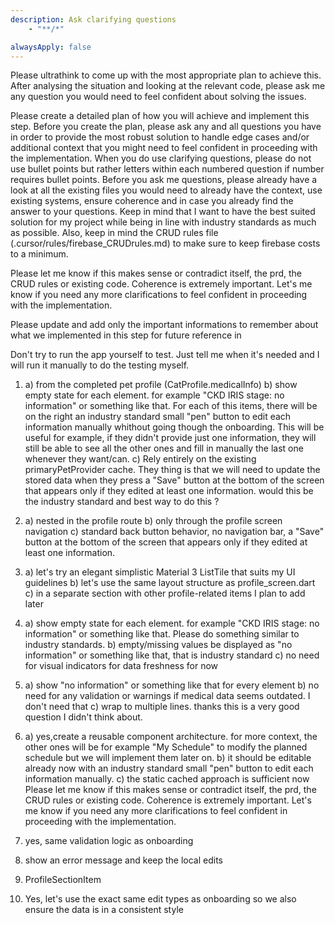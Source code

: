 ```yaml
---
description: Ask clarifying questions
    - "**/*"

alwaysApply: false
---
```


Please ultrathink to come up with the most appropriate plan to achieve this. After analysing the situation and looking at the relevant code, please ask me any question you would need to feel confident about solving the issues.

Please create a detailed plan of how you will achieve and implement this step.
Before you create the plan, please ask any and all questions you have in order to provide the most robust solution to handle edge cases and/or additional context that you might need to feel confident in proceeding with the implementation. When you do use clarifying questions, please do not use bullet points but rather letters within each numbered question if number requires bullet points. Before you ask me questions, please already have a look at all the existing files you would need to already have the context, use existing systems, ensure coherence and in case you already find the answer to your questions. Keep in mind that I want to have the best suited solution for my project while being in line with industry standards as much as possible. Also, keep in mind the CRUD rules file (.cursor/rules/firebase_CRUDrules.md) to make sure to keep firebase costs to a minimum.

Please let me know if this makes sense or contradict itself, the prd, the CRUD rules or existing code. Coherence is extremely important. Let's me know if you need any more clarifications to feel confident in proceeding with the implementation.

Please update and add only the important informations to remember about what we implemented in this step for future reference in 

Don't try to run the app yourself to test. Just tell me when it's needed and I will run it manually to do the testing myself.


1. a) from the completed pet profile (CatProfile.medicalInfo)
b) show empty state for each element. for example "CKD IRIS stage: no information" or something like that. For each of this items, there will be on the right an industry standard small "pen" button to edit each information manually whithout going though the onboarding. This will be useful for example, if they didn't provide just one information, they will still be able to see all the other ones and fill in manually the last one whenever they want/can.
c) Rely entirely on the existing primaryPetProvider cache. They thing is that we will need to update the stored data when they press a "Save" button at the bottom of the screen that appears only if they edited at least one information. would this be the industry standard and best way to do this ?
2. a) nested in the profile route
b) only through the profile screen navigation
c) standard back button behavior, no navigation bar, a "Save" button at the bottom of the screen that appears only if they edited at least one information.
3. a) let's try an elegant simplistic Material 3 ListTile that suits my UI guidelines
b) let's use the same layout structure as profile_screen.dart
c) in a separate section with other profile-related items I plan to add later
4. a) show empty state for each element. for example "CKD IRIS stage: no information" or something like that. Please do something similar to industry standards.
b) empty/missing values be displayed as "no information" or something like that, that is industry standard
c) no need for visual indicators for data freshness for now
5. a) show "no information" or something like that for every element
b) no need for any validation or warnings if medical data seems outdated. I don't need that
c) wrap to multiple lines. thanks this is a very good question I didn't think about.
6. a) yes,create a reusable component architecture. for more context, the other ones will be for example "My Schedule" to modify the planned schedule but we will implement them later on.
b) it should be editable already now with an industry standard small "pen" button to edit each information manually.
c) the static cached approach is sufficient now
Please let me know if this makes sense or contradict itself, the prd, the CRUD rules or existing code. Coherence is extremely important. Let's me know if you need any more clarifications to feel confident in proceeding with the implementation. 

1. yes, same validation logic as onboarding 
2. show an error message and keep the local edits
3. ProfileSectionItem
4. Yes, let's use the exact same edit types as onboarding so we also ensure the data is in a consistent style 








